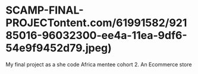 # SCAMP-FINAL-PROJECTontent.com/61991582/92185016-96032300-ee4a-11ea-9df6-54e9f9452d79.jpeg)


My final project as a she code Africa mentee cohort 2. An Ecommerce store